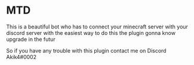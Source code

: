 # MTD
This is a beautiful bot who has to connect your minecraft server with your discord server with the easiest way to do this the plugin gonna know upgrade in the futur

So if you have any trouble with this plugin contact me on Discord Akik4#0002
